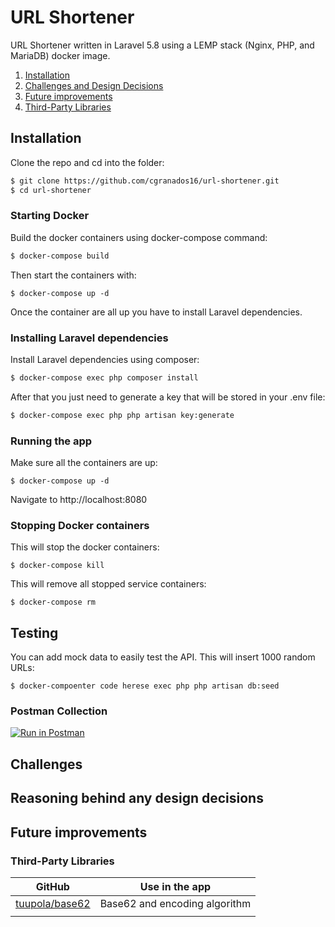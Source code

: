 
# URL Shortener
URL Shortener written in Laravel 5.8 using a LEMP stack (Nginx, PHP, and MariaDB) docker image.

1. [Installation](#installation)
2. [Challenges and Design Decisions](#challenges)
3. [Future improvements](#future-improvements)
4. [Third-Party Libraries](#third-party-libraries)
## Installation
Clone the repo and cd into the folder:
```sh
$ git clone https://github.com/cgranados16/url-shortener.git
$ cd url-shortener
```
### Starting Docker 
Build the docker containers using docker-compose command:
```sh
$ docker-compose build
```

Then start the containers with:
```
$ docker-compose up -d
```
Once the container are all up you have to install Laravel dependencies.


### Installing Laravel dependencies

Install Laravel dependencies using composer:
```sh
$ docker-compose exec php composer install
```
After that you just need to generate a key that will be stored in your .env file:
```sh
$ docker-compose exec php php artisan key:generate
```

### Running the app
Make sure all the containers are up:
```
$ docker-compose up -d
```
Navigate to http://localhost:8080
### Stopping Docker containers
This will stop the docker containers:
```
$ docker-compose kill
```
This will remove all stopped service containers:
```
$ docker-compose rm
```
## Testing
You can add mock data to easily test the API. This will insert 1000 random URLs:
```
$ docker-compoenter code herese exec php php artisan db:seed
```

### Postman Collection

[![Run in Postman](https://run.pstmn.io/button.svg)](https://app.getpostman.com/run-collection/afcd3916b2b098e73862)
## Challenges
## Reasoning behind any design decisions
## Future improvements

### Third-Party Libraries
|GitHub| Use in the app|
|--|--|
| [tuupola/base62](%5Bhttps://github.com/tuupola/base62%5D%28https://github.com/tuupola/base62%29) | Base62 and encoding algorithm |
|  |  |


